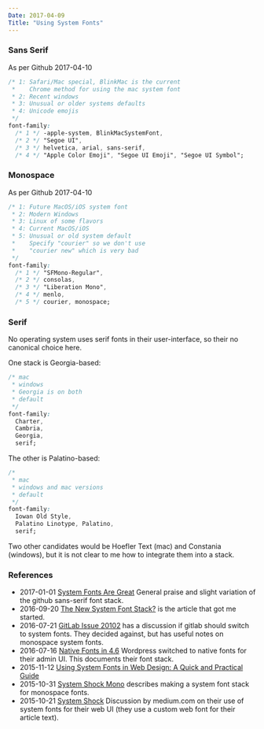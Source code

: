 ```yaml
---
Date: 2017-04-09
Title: "Using System Fonts"
---
```


### Sans Serif

As per Github 2017-04-10

```css
/* 1: Safari/Mac special, BlinkMac is the current
 *    Chrome method for using the mac system font
 * 2: Recent windows
 * 3: Unusual or older systems defaults 
 * 4: Unicode emojis
 */
font-family:
  /* 1 */ -apple-system, BlinkMacSystemFont,
  /* 2 */ "Segoe UI",
  /* 3 */ helvetica, arial, sans-serif,
  /* 4 */ "Apple Color Emoji", "Segoe UI Emoji", "Segoe UI Symbol";
```

### Monospace

As per Github 2017-04-10

```css
/* 1: Future MacOS/iOS system font
 * 2: Modern Windows
 * 3: Linux of some flavors
 * 4: Current MacOS/iOS 
 * 5: Unusual or old system default
 *    Specify "courier" so we don't use 
 *    "courier new" which is very bad
 */
font-family:
  /* 1 */ "SFMono-Regular",
  /* 2 */ consolas, 
  /* 3 */ "Liberation Mono",
  /* 4 */ menlo,
  /* 5 */ courier, monospace;
```

### Serif

No operating system uses serif fonts in their user-interface, so their no canonical choice here.

One stack is Georgia-based:

```css
/* mac
 * windows
 * Georgia is on both 
 * default
 */
font-family:
  Charter,
  Cambria,
  Georgia,
  serif;
```

The other is Palatino-based:

```css
/*
 * mac
 * windows and mac versions
 * default 
 */
font-family:
  Iowan Old Style,
  Palatino Linotype, Palatino,
  serif;
```

Two other candidates would be Hoefler Text (mac) and Constania (windows), but it is not clear to me how to integrate them into a stack.

### References

* 2017-01-01 [System Fonts Are Great](https://benrabicoff.com/system-fonts-are-great/) General praise and slight variation of the github sans-serif font stack.
* 2016-09-20 [The New System Font Stack?](https://bitsofco.de/the-new-system-font-stack/) is the article that got me started.
* 2016-07-21 [GitLab Issue 20102](https://gitlab.com/gitlab-org/gitlab-ce/issues/20102) has a discussion if gitlab should switch to system fonts.  They decided against, but has useful notes on monospace system fonts.
* 2016-07-16 [Native Fonts in 4.6](https://make.wordpress.org/core/2016/07/07/native-fonts-in-4-6/) Wordpress switched to native fonts for their admin UI.  This documents their font stack.
* 2015-11-12 [Using System Fonts in Web Design: A Quick and Practical Guide](https://www.smashingmagazine.com/2015/11/using-system-ui-fonts-practical-guide/)
* 2015-10-31 [System Shock Mono](http://z12t.com/system-shock-mono/) describes making a system font stack for monospace fonts.
* 2015-10-21 [System Shock](https://medium.design/system-shock-6b1dc6d6596f) Discussion by medium.com on their use of system fonts for their web UI (they use a custom web font for their article text).
